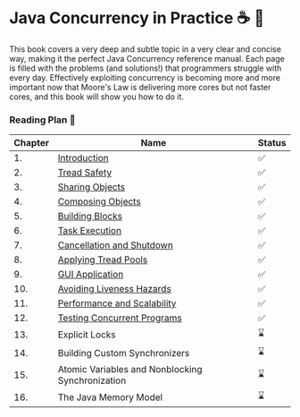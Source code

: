#  Java Concurrency in Practice :coffee: :arrows_counterclockwise:

This book covers a very deep and subtle topic in a very clear and concise way, making it the
perfect Java Concurrency reference manual. Each page is filled with the problems (and solutions!)
that programmers struggle with every day. Effectively exploiting concurrency is becoming more and more important
now that Moore's Law is delivering more cores but not faster cores, and this book will show you how to do it.

### Reading Plan 📘

| Chapter | Name                                                                                                                                                                                                                                                                         |Status|
|--------|------------------------------------------------------------------------------------------------------------------------------------------------------------------------------------------------------------------------------------------------------------------------------|---------|
| 1.     | [Introduction](https://github.com/Urunov/Interview-Preparation-WAY/blob/master/Books/Java/JavaAdvanced/Java-Concurrency-and-Multithreading/Java-Concurrency-In-Practice/JavaConcurrencyInPracticeResources/Chapter-1.%20Thread%20Safety.pdf)                                 |✅|
| 2.     | [Tread Safety](https://github.com/Urunov/Interview-Preparation-WAY/blob/master/Books/Java/JavaAdvanced/Java-Concurrency-and-Multithreading/Java-Concurrency-In-Practice/JavaConcurrencyInPracticeResources/Chapter-2.%20Thread%20Safety.pdf)                                 |✅|
| 3.     | [Sharing Objects](https://github.com/Urunov/Interview-Preparation-WAY/blob/master/Books/Java/JavaAdvanced/Java-Concurrency-and-Multithreading/Java-Concurrency-In-Practice/JavaConcurrencyInPracticeResources/Chapter-3.%20Sharing%20Objects.pdf)                            |✅|
| 4.     | [Composing Objects](https://github.com/Urunov/Interview-Preparation-WAY/blob/master/Books/Java/JavaAdvanced/Java-Concurrency-and-Multithreading/Java-Concurrency-In-Practice/JavaConcurrencyInPracticeResources/Chapter-4.%20Composing%20Objects.%20.pdf)                    |✅|
| 5.     | [Building Blocks](https://github.com/Urunov/Interview-Preparation-WAY/blob/master/Books/Java/JavaAdvanced/Java-Concurrency-and-Multithreading/Java-Concurrency-In-Practice/JavaConcurrencyInPracticeResources/Chapter-5.%20Building%20Blocks.pdf)                            |✅|
| 6.     | [Task Execution](https://github.com/Urunov/Interview-Preparation-WAY/blob/master/Books/Java/JavaAdvanced/Java-Concurrency-and-Multithreading/Java-Concurrency-In-Practice/JavaConcurrencyInPracticeResources/Chapter-6.%20Completing%20tasks.pdf)                            |✅|
| 7.     | [Cancellation and Shutdown](https://github.com/Urunov/Interview-Preparation-WAY/blob/master/Books/Java/JavaAdvanced/Java-Concurrency-and-Multithreading/Java-Concurrency-In-Practice/JavaConcurrencyInPracticeResources/Chapter-7.%20Cancellation%20and%20Shutdown.pdf)      |✅|
| 8.     | [Applying Tread Pools](https://github.com/Urunov/Interview-Preparation-WAY/blob/master/Books/Java/JavaAdvanced/Java-Concurrency-and-Multithreading/Java-Concurrency-In-Practice/JavaConcurrencyInPracticeResources/Chapter-8%20Applying%20Thread%20Pools.pdf)                |✅|
| 9.     | [GUI Application](https://github.com/Urunov/Interview-Preparation-WAY/blob/master/Books/Java/JavaAdvanced/Java-Concurrency-and-Multithreading/Java-Concurrency-In-Practice/JavaConcurrencyInPracticeResources/Chapter-9.%20Single%20Thread.pdf)                              |✅|
| 10.    | [Avoiding Liveness Hazards](https://github.com/Urunov/Interview-Preparation-WAY/blob/master/Books/Java/JavaAdvanced/Java-Concurrency-and-Multithreading/Java-Concurrency-In-Practice/JavaConcurrencyInPracticeResources/Chapter-10.%20Avoiding%20Liviness%20Hazards.pdf)     |✅|
| 11.    | [Performance and Scalability](https://github.com/Urunov/Interview-Preparation-WAY/blob/master/Books/Java/JavaAdvanced/Java-Concurrency-and-Multithreading/Java-Concurrency-In-Practice/JavaConcurrencyInPracticeResources/Chapter-11.%20Performance%20and%20Scalability.pdf) |✅|
| 12.    | [Testing Concurrent Programs](https://github.com/Urunov/Interview-Preparation-WAY/blob/master/Books/Java/JavaAdvanced/Java-Concurrency-and-Multithreading/Java-Concurrency-In-Practice/JavaConcurrencyInPracticeResources/Chapter-12.%20Testing%20Concurrent%20Programs.pdf)                                                                                                                                                                                                                                              |✅|
| 13.    | Explicit Locks                                                                                                                                                                                                                                                               |⌛|
| 14.    | Building Custom Synchronizers                                                                                                                                                                                                                                                |⌛|
| 15.    | Atomic Variables and Nonblocking Synchronization                                                                                                                                                                                                                             |⌛|
| 16.    | The Java Memory Model                                                                                                                                                                                                                                                        |⌛|

